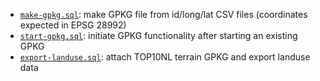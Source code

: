   - [`make-gpkg.sql`](https://github.com/larsgw/bsc-bachelor-internship/blob/main/code/sqlite/make-gpkg.sql):
    make GPKG file from id/long/lat CSV files (coordinates expected in EPSG 28992)
  - [`start-gpkg.sql`](https://github.com/larsgw/bsc-bachelor-internship/blob/main/code/sqlite/start-gpkg.sql):
    initiate GPKG functionality after starting an existing GPKG
  - [`export-landuse.sql`](https://github.com/larsgw/bsc-bachelor-internship/blob/main/code/sqlite/export-landuse.sql):
    attach TOP10NL terrain GPKG and export landuse data
